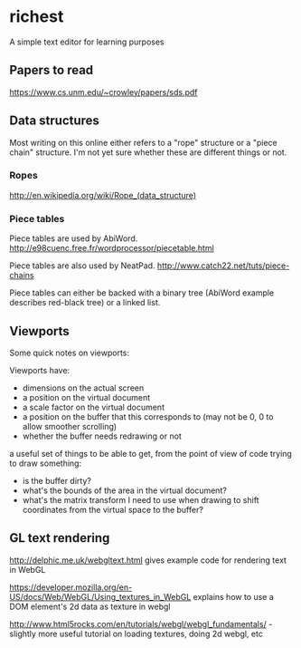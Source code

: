 # richest
A simple text editor for learning purposes

## Papers to read

https://www.cs.unm.edu/~crowley/papers/sds.pdf

## Data structures

Most writing on this online either refers to a "rope" structure or a "piece chain" structure. I'm not yet sure whether these are different things or not.

### Ropes

http://en.wikipedia.org/wiki/Rope_(data_structure)

### Piece tables

Piece tables are used by AbiWord. http://e98cuenc.free.fr/wordprocessor/piecetable.html

Piece tables are also used by NeatPad. http://www.catch22.net/tuts/piece-chains

Piece tables can either be backed with a binary tree (AbiWord example describes red-black tree) or a linked list.

## Viewports

Some quick notes on viewports:

Viewports have:

- dimensions on the actual screen
- a position on the virtual document
- a scale factor on the virtual document
- a position on the buffer that this corresponds to (may not be 0, 0 to allow smoother scrolling)
- whether the buffer needs redrawing or not

a useful set of things to be able to get, from the point of view of code trying to draw something:

- is the buffer dirty?
- what's the bounds of the area in the virtual document?
- what's the matrix transform I need to use when drawing to shift coordinates from the virtual space to the buffer?

## GL text rendering

http://delphic.me.uk/webgltext.html gives example code for rendering text in WebGL

https://developer.mozilla.org/en-US/docs/Web/WebGL/Using_textures_in_WebGL explains how to use a DOM element's 2d data as texture in webgl

http://www.html5rocks.com/en/tutorials/webgl/webgl_fundamentals/ - slightly more useful tutorial on loading textures, doing 2d webgl, etc
